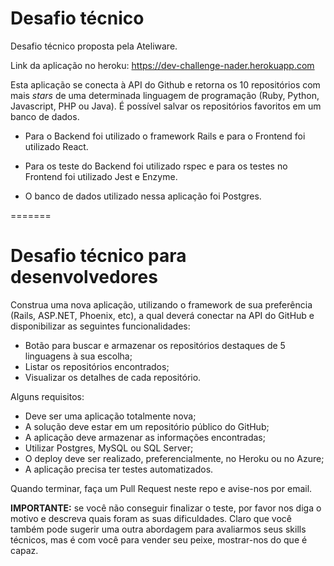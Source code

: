 
# Desafio técnico

Desafio técnico proposta pela Ateliware.

Link da aplicação no heroku: https://dev-challenge-nader.herokuapp.com

Esta aplicação se conecta à API do Github e retorna os 10 repositórios com mais *stars* de uma
determinada linguagem de programação (Ruby, Python, Javascript, PHP ou Java).
É possível salvar os repositórios favoritos em um banco de dados.

* Para o Backend foi utilizado o framework Rails e para o Frontend foi utilizado React.

* Para os teste do Backend foi utilizado rspec e para os testes no Frontend foi utilizado Jest e Enzyme.

* O banco de dados utilizado nessa aplicação foi Postgres.


=======
# Desafio técnico para desenvolvedores

Construa uma nova aplicação, utilizando o framework de sua preferência (Rails, ASP.NET, Phoenix, etc), a qual deverá conectar na API do GitHub e disponibilizar as seguintes funcionalidades:

- Botão para buscar e armazenar os repositórios destaques de 5 linguagens à sua escolha;
- Listar os repositórios encontrados;
- Visualizar os detalhes de cada repositório.

Alguns requisitos:

- Deve ser uma aplicação totalmente nova;
- A solução deve estar em um repositório público do GitHub;
- A aplicação deve armazenar as informações encontradas;
- Utilizar Postgres, MySQL ou SQL Server;
- O deploy deve ser realizado, preferencialmente, no Heroku ou no Azure;
- A aplicação precisa ter testes automatizados.

Quando terminar, faça um Pull Request neste repo e avise-nos por email.

**IMPORTANTE:** se você não conseguir finalizar o teste, por favor nos diga o motivo e descreva quais foram as suas dificuldades. Claro que você também pode sugerir uma outra abordagem para avaliarmos seus skills técnicos, mas é com você para vender seu peixe, mostrar-nos do que é capaz.

